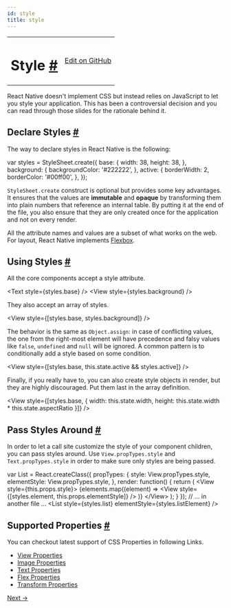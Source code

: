 ```yaml
---
id: style
title: style
---
```

<a id="content"></a><table width="100%"><tbody><tr><td><h1><a class="anchor" name="style"></a>Style <a class="hash-link" href="#style">#</a></h1></td><td style="text-align:right;"><a target="_blank" href="https://github.com/facebook/react-native/blob/master/docs/Style.md">Edit on GitHub</a></td></tr></tbody></table><div><p>React Native doesn't implement CSS but instead relies on JavaScript to let you style your application. This has been a controversial decision and you can read through those slides for the rationale behind it.</p><span><script async="" class="speakerdeck-embed" data-id="2e15908049bb013230960224c1b4b8bd" data-ratio="2" src="//speakerdeck.com/assets/embed.js"></script>

</span><h2><a class="anchor" name="declare-styles"></a>Declare Styles <a class="hash-link" href="#declare-styles">#</a></h2><p>The way to declare styles in React Native is the following:</p><div class="prism language-javascript"><span class="token keyword">var</span> styles <span class="token operator">=</span> StyleSheet<span class="token punctuation">.</span><span class="token function">create<span class="token punctuation">(</span></span><span class="token punctuation">{</span>
  base<span class="token punctuation">:</span> <span class="token punctuation">{</span>
    width<span class="token punctuation">:</span> <span class="token number">38</span><span class="token punctuation">,</span>
    height<span class="token punctuation">:</span> <span class="token number">38</span><span class="token punctuation">,</span>
  <span class="token punctuation">}</span><span class="token punctuation">,</span>
  background<span class="token punctuation">:</span> <span class="token punctuation">{</span>
    backgroundColor<span class="token punctuation">:</span> <span class="token string">'#222222'</span><span class="token punctuation">,</span>
  <span class="token punctuation">}</span><span class="token punctuation">,</span>
  active<span class="token punctuation">:</span> <span class="token punctuation">{</span>
    borderWidth<span class="token punctuation">:</span> <span class="token number">2</span><span class="token punctuation">,</span>
    borderColor<span class="token punctuation">:</span> <span class="token string">'#00ff00'</span><span class="token punctuation">,</span>
  <span class="token punctuation">}</span><span class="token punctuation">,</span>
<span class="token punctuation">}</span><span class="token punctuation">)</span><span class="token punctuation">;</span></div><p><code>StyleSheet.create</code> construct is optional but provides some key advantages. It ensures that the values are <strong>immutable</strong> and <strong>opaque</strong> by transforming them into plain numbers that reference an internal table. By putting it at the end of the file, you also ensure that they are only created once for the application and not on every render.</p><p>All the attribute names and values are a subset of what works on the web. For layout, React Native implements <a href="docs/flexbox.html" target="_blank">Flexbox</a>.</p><h2><a class="anchor" name="using-styles"></a>Using Styles <a class="hash-link" href="#using-styles">#</a></h2><p>All the core components accept a style attribute.</p><div class="prism language-javascript">&lt;Text style<span class="token operator">=</span><span class="token punctuation">{</span>styles<span class="token punctuation">.</span>base<span class="token punctuation">}</span> <span class="token operator">/</span><span class="token operator">&gt;</span>
&lt;View style<span class="token operator">=</span><span class="token punctuation">{</span>styles<span class="token punctuation">.</span>background<span class="token punctuation">}</span> <span class="token operator">/</span><span class="token operator">&gt;</span></div><p>They also accept an array of styles.</p><div class="prism language-javascript">&lt;View style<span class="token operator">=</span><span class="token punctuation">{</span><span class="token punctuation">[</span>styles<span class="token punctuation">.</span>base<span class="token punctuation">,</span> styles<span class="token punctuation">.</span>background<span class="token punctuation">]</span><span class="token punctuation">}</span> <span class="token operator">/</span><span class="token operator">&gt;</span></div><p>The behavior is the same as <code>Object.assign</code>: in case of conflicting values, the one from the right-most element will have precedence and falsy values like <code>false</code>, <code>undefined</code> and <code>null</code> will be ignored. A common pattern is to conditionally add a style based on some condition.</p><div class="prism language-javascript">&lt;View style<span class="token operator">=</span><span class="token punctuation">{</span><span class="token punctuation">[</span>styles<span class="token punctuation">.</span>base<span class="token punctuation">,</span> <span class="token keyword">this</span><span class="token punctuation">.</span>state<span class="token punctuation">.</span>active &amp;&amp; styles<span class="token punctuation">.</span>active<span class="token punctuation">]</span><span class="token punctuation">}</span> <span class="token operator">/</span><span class="token operator">&gt;</span></div><p>Finally, if you really have to, you can also create style objects in render, but they are highly discouraged. Put them last in the array definition.</p><div class="prism language-javascript">&lt;View
  style<span class="token operator">=</span><span class="token punctuation">{</span><span class="token punctuation">[</span>styles<span class="token punctuation">.</span>base<span class="token punctuation">,</span> <span class="token punctuation">{</span>
    width<span class="token punctuation">:</span> <span class="token keyword">this</span><span class="token punctuation">.</span>state<span class="token punctuation">.</span>width<span class="token punctuation">,</span>
    height<span class="token punctuation">:</span> <span class="token keyword">this</span><span class="token punctuation">.</span>state<span class="token punctuation">.</span>width <span class="token operator">*</span> <span class="token keyword">this</span><span class="token punctuation">.</span>state<span class="token punctuation">.</span>aspectRatio
  <span class="token punctuation">}</span><span class="token punctuation">]</span><span class="token punctuation">}</span>
<span class="token operator">/</span><span class="token operator">&gt;</span></div><h2><a class="anchor" name="pass-styles-around"></a>Pass Styles Around <a class="hash-link" href="#pass-styles-around">#</a></h2><p>In order to let a call site customize the style of your component children, you can pass styles around. Use <code>View.propTypes.style</code> and <code>Text.propTypes.style</code> in order to make sure only styles are being passed.</p><div class="prism language-javascript"><span class="token keyword">var</span> List <span class="token operator">=</span> React<span class="token punctuation">.</span><span class="token function">createClass<span class="token punctuation">(</span></span><span class="token punctuation">{</span>
  propTypes<span class="token punctuation">:</span> <span class="token punctuation">{</span>
    style<span class="token punctuation">:</span> View<span class="token punctuation">.</span>propTypes<span class="token punctuation">.</span>style<span class="token punctuation">,</span>
    elementStyle<span class="token punctuation">:</span> View<span class="token punctuation">.</span>propTypes<span class="token punctuation">.</span>style<span class="token punctuation">,</span>
  <span class="token punctuation">}</span><span class="token punctuation">,</span>
  render<span class="token punctuation">:</span> <span class="token keyword">function</span><span class="token punctuation">(</span><span class="token punctuation">)</span> <span class="token punctuation">{</span>
    <span class="token keyword">return</span> <span class="token punctuation">(</span>
      &lt;View style<span class="token operator">=</span><span class="token punctuation">{</span><span class="token keyword">this</span><span class="token punctuation">.</span>props<span class="token punctuation">.</span>style<span class="token punctuation">}</span><span class="token operator">&gt;</span>
        <span class="token punctuation">{</span>elements<span class="token punctuation">.</span><span class="token function">map<span class="token punctuation">(</span></span><span class="token punctuation">(</span>element<span class="token punctuation">)</span> <span class="token operator">=</span><span class="token operator">&gt;</span>
          &lt;View style<span class="token operator">=</span><span class="token punctuation">{</span><span class="token punctuation">[</span>styles<span class="token punctuation">.</span>element<span class="token punctuation">,</span> <span class="token keyword">this</span><span class="token punctuation">.</span>props<span class="token punctuation">.</span>elementStyle<span class="token punctuation">]</span><span class="token punctuation">}</span> <span class="token operator">/</span><span class="token operator">&gt;</span>
        <span class="token punctuation">)</span><span class="token punctuation">}</span>
      &lt;<span class="token operator">/</span>View<span class="token operator">&gt;</span>
    <span class="token punctuation">)</span><span class="token punctuation">;</span>
  <span class="token punctuation">}</span>
<span class="token punctuation">}</span><span class="token punctuation">)</span><span class="token punctuation">;</span>
<span class="token comment" spellcheck="true">
// ... in another file ...
</span>&lt;List style<span class="token operator">=</span><span class="token punctuation">{</span>styles<span class="token punctuation">.</span>list<span class="token punctuation">}</span> elementStyle<span class="token operator">=</span><span class="token punctuation">{</span>styles<span class="token punctuation">.</span>listElement<span class="token punctuation">}</span> <span class="token operator">/</span><span class="token operator">&gt;</span></div><h2><a class="anchor" name="supported-properties"></a>Supported Properties <a class="hash-link" href="#supported-properties">#</a></h2><p>You can checkout latest support of CSS Properties in following Links.</p><ul><li><a href="docs/view.html#style" target="_blank">View Properties</a></li><li><a href="docs/image.html#style" target="_blank">Image Properties</a></li><li><a href="docs/text.html#style" target="_blank">Text Properties</a></li><li><a href="docs/flexbox.html#content" target="_blank">Flex Properties</a></li><li><a href="docs/transforms.html#content" target="_blank">Transform Properties</a></li></ul></div><div class="docs-prevnext"><a class="docs-next" href="docs/images.html#content">Next →</a></div>